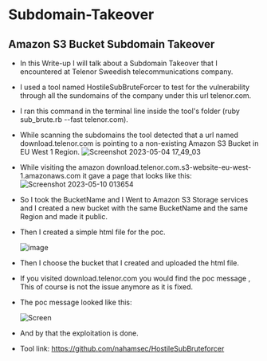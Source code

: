 # Subdomain-Takeover
## Amazon S3 Bucket Subdomain Takeover
* In this Write-up I will talk about a Subdomain Takeover that I encountered at Telenor Sweedish telecommunications company.
* I used a tool named HostileSubBruteForcer to test for the vulnerability through all the sundomains of the company under this url telenor.com.
* I ran this command in the terminal line inside the tool's folder (ruby sub_brute.rb --fast telenor.com).
* While scanning the subdomains the tool detected that a url named download.telenor.com is pointing to a non-existing Amazon S3 Bucket in EU West 1 Region.
 ![Screenshot 2023-05-04 17_49_03](https://github.com/AbdoFarid1/Subdomain-Takeover/assets/128148536/f98d47aa-4fb6-4c64-811f-9e2b93022001)
 
* While visiting the amazon download.telenor.com.s3-website-eu-west-1.amazonaws.com it gave a page that looks like this:
 ![Screenshot 2023-05-10 013654](https://github.com/AbdoFarid1/Subdomain-Takeover/assets/128148536/f4315575-5ec5-4446-9868-fdd7c9ed6d1c)
* So I took the BucketName and I Went to Amazon S3 Storage services and I created a new bucket with the same BucketName and the same Region and made it public.
* Then I created a simple html file for the poc.
 
   ![image](https://github.com/AbdoFarid1/Subdomain-Takeover/assets/128148536/13444480-7100-4c5b-8fa3-c3625a263b9d)
   
* Then I choose the bucket that I created and uploaded the html file.
* If you visited download.telenor.com you would find the poc message , This of course is not the issue anymore as it is fixed.
* The poc message looked like this:

  ![Screen](https://github.com/AbdoFarid1/Subdomain-Takeover/assets/128148536/b202feb2-0d46-4c6c-ae6e-f85a425dcd90)

* And by that the exploitation is done.
* Tool link: https://github.com/nahamsec/HostileSubBruteforcer


